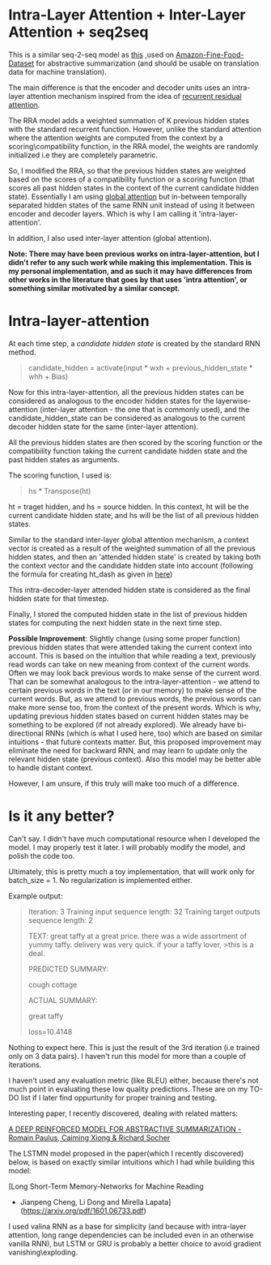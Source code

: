 # Intra-Layer Attention + Inter-Layer Attention + seq2seq

This is a similar seq-2-seq model as [this](https://github.com/JRC1995/Abstractive-Summarization) ,used on [Amazon-Fine-Food-Dataset](https://www.kaggle.com/snap/amazon-fine-food-reviews/data) for abstractive summarization
(and should be usable on translation data for machine translation). 

The main difference is that the encoder and decoder units uses an intra-layer attention mechanism inspired from the idea of [recurrent residual attention](https://arxiv.org/abs/1709.03714). 

The RRA model adds a weighted summation of K previous hidden states with the standard recurrent function. 
However, unlike the standard attention where the attention weights are computed from the context by a scoring\compatibility function, in the RRA model, the weights are randomly initialized i.e they are completely parametric.

So, I modified the RRA, so that the previous hidden states are weighted based on the scores of a compatibility function or a scoring function (that scores all past hidden states in the context of the current candidate hidden state). Essentially I am using  [global attention](https://nlp.stanford.edu/pubs/emnlp15_attn.pdf) but in-between temporally separated hidden states of the same RNN unit instead of using it between encoder and decoder layers. Which is why I am calling it 'intra-layer-attention'. 

In addition, I also used inter-layer attention (global attention). 

<b>Note: There may have been previous works on intra-layer-attention, but I didn't refer to any such work while making this implementation. This is my personal implementation, and as such it may have differences from other works in the literature that goes by that uses 'intra attention', or something similar motivated by a similar concept. </b>

# Intra-layer-attention

At each time step, a <i>candidate hidden state</i> is created by the standard RNN method.

>candidate_hidden = activate(input * wxh + previous_hidden_state * whh + Bias)

Now for this intra-layer-attention, all the previous hidden states can be considered as analogous to the encoder hidden states for the layerwise-attention (inter-layer attention - the one that is commonly used), and the candidate_hidden_state can be considered as analogous to the current decoder hidden state for the same (inter-layer attention). 

All the previous hidden states are then scored by the scoring function or the compatibility function taking the current candidate hidden state and the past hidden states as arguments. 

The scoring function, I used is: 
> hs * Transpose(ht)

ht = traget hidden, and hs = source hidden. 
In this context, ht will be the current candidate hidden state, and hs will be the list of all previous hidden states.

Similar to the standard inter-layer global attention mechanism, a context vector is created as a result of the weighted summation of all the previous hidden states, and then an 'attended hidden state' is created by taking both the context vector and the candidate hidden state into account (following the formula for creating ht_dash as given in [here](https://nlp.stanford.edu/pubs/emnlp15_attn.pdf))

This intra-decoder-layer attended hidden state is considered as the final hidden state for that timestep. 

Finally, I stored the computed hidden state in the list of previous hidden states for computing the next hidden state in the next time step.

<b>Possible Improvement</b>: Slightly change (using some proper function) previous hidden states that were attended taking the current context into account. This is based on the intuition that while reading a text, previously read words can take on new meaning from context of the current words. Often we may look back previous words to make sense of the current word. That can be somewhat analogous to the intra-layer-attention - we attend to certain previous words in the text (or in our memory) to make sense of the current words. But, as we attend to previous words, the previous words can make more sense too, from the context of the present words. Which is why, updating previous hidden states based on current hidden states may be something to be explored (if not already explored). We already have bi-directional RNNs (which is what I used here, too) which are based on similar intuitions - that future contexts matter. But, this proposed improvement may eliminate the need for backward RNN, and may learn to update only the relevant hidden state (previous context). Also this model may be better able to handle distant context. 

However, I am unsure, if this truly will make too much of a difference.  

# Is it any better?

Can't say. I didn't have much computational resource when I developed the model. I may properly test it later. I will probably modify the model, and polish the code too. 

Ultimately, this is pretty much a toy implementation, that will work only for batch_size = 1. No regularization is implemented either. 

Example output:

>Iteration: 3
>Training input sequence length: 32
>Training target outputs sequence length: 2
>
>TEXT:
>great taffy at a great price. there was a wide assortment of yummy taffy. delivery was very quick. if your a taffy lover, >this is a deal.
>
>
>PREDICTED SUMMARY:
>
>cough cottage
>
>ACTUAL SUMMARY:
>
>great taffy
>
>loss=10.4148

Nothing to expect here. This is just the result of the 3rd iteration (i.e trained only on 3 data pairs).
I haven't run this model for more than a couple of iterations.  

I haven't used any evaluation metric (like BLEU) either, because there's not much point in evaluating these low quality predictions. These are on my TO-DO list if I later find oppurtunity for proper training and testing.

Interesting paper, I recently discovered, dealing with related matters: 

[A DEEP REINFORCED MODEL FOR ABSTRACTIVE
SUMMARIZATION - Romain Paulus, Caiming Xiong & Richard Socher](https://arxiv.org/pdf/1705.04304.pdf)

The LSTMN model proposed in the paper(which I recently discovered) below, is based on exactly similar intuitions which I had while building this model: 

[Long Short-Term Memory-Networks for Machine Reading
- Jianpeng Cheng, Li Dong and Mirella Lapata](https://arxiv.org/pdf/1601.06733.pdf) 

I used valina RNN as a base for simplicity (and because with intra-layer attention, long range dependencies can be included even in an otherwise vanilla RNN), but LSTM or GRU is probably a better choice to avoid gradient vanishing\exploding. 
